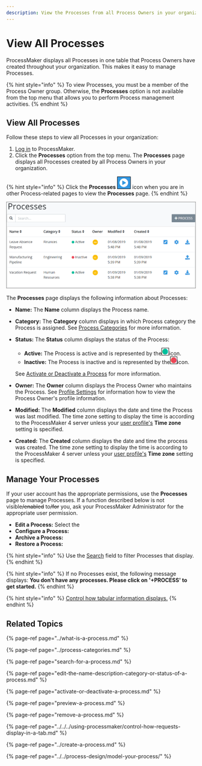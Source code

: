 ```yaml
---
description: View the Processes from all Process Owners in your organization.
---
```


# View All Processes

ProcessMaker displays all Processes in one table that Process Owners have created throughout your organization. This makes it easy to manage Processes.

{% hint style="info" %}
To view Processes, you must be a member of the Process Owner group. Otherwise, the **Processes** option is not available from the top menu that allows you to perform Process management activities.
{% endhint %}

## View All Processes

Follow these steps to view all Processes in your organization:

1. [Log in](../../../using-processmaker/log-in.md#log-in) to ProcessMaker.
2. Click the **Processes** option from the top menu. The **Processes** page displays all Processes created by all Process Owners in your organization.

{% hint style="info" %}
Click the **Processes** ![](../../../.gitbook/assets/processses-icon-processes.png) icon when you are in other Process-related pages to view the **Processes** page.
{% endhint %}

![Processes page displays all Processes in your organization](../../../.gitbook/assets/processes.png)

The **Processes** page displays the following information about Processes:

* **Name:** The **Name** column displays the Process name.
* **Category:** The **Category** column displays in which Process category the Process is assigned. See [Process Categories](../process-categories.md) for more information.
* **Status:** The **Status** column displays the status of the Process:

  * **Active:** The Process is active and is represented by the![](../../../.gitbook/assets/active-status-icon-processes.png)icon.
  * **Inactive:** The Process is inactive and is represented by the![](../../../.gitbook/assets/inactive-status-icon-processes.png)icon.

  See [Activate or Deactivate a Process](activate-or-deactivate-a-process.md#process-status-descriptions) for more information.

* **Owner:** The **Owner** column displays the Process Owner who maintains the Process. See [Profile Settings](../../../using-processmaker/profile-settings.md#view-another-users-profile-information) for information how to view the Process Owner's profile information.
* **Modified:** The **Modified** column displays the date and time the Process was last modified. The time zone setting to display the time is according to the ProcessMaker 4 server unless your [user profile's](../../../using-processmaker/profile-settings.md#change-your-profile-settings) **Time zone** setting is specified.
* **Created:** The **Created** column displays the date and time the process was created. The time zone setting to display the time is according to the ProcessMaker 4 server unless your [user profile's](../../../using-processmaker/profile-settings.md#change-your-profile-settings) **Time zone** setting is specified.

## Manage Your Processes

If your user account has the appropriate permissions, use the **Processes** page to manage Processes. If a function described below is not visible~~/enabled~~ to~~/for~~ you, ask your ProcessMaker Administrator for the appropriate user permission.

* **Edit a Process:** Select the
* **Configure a Process:** 
* **Archive a Process:** 
* **Restore a Process:** 

{% hint style="info" %}
Use the [Search](search-for-a-process.md) field to filter Processes that display.
{% endhint %}

{% hint style="info" %}
If no Processes exist, the following message displays: **You don't have any processes. Please click on '+PROCESS' to get started.**
{% endhint %}

{% hint style="info" %}
[Control how tabular information displays.](../../../using-processmaker/control-how-requests-display-in-a-tab.md)
{% endhint %}

## Related Topics

{% page-ref page="../what-is-a-process.md" %}

{% page-ref page="../process-categories.md" %}

{% page-ref page="search-for-a-process.md" %}

{% page-ref page="edit-the-name-description-category-or-status-of-a-process.md" %}

{% page-ref page="activate-or-deactivate-a-process.md" %}

{% page-ref page="preview-a-process.md" %}

{% page-ref page="remove-a-process.md" %}

{% page-ref page="../../../using-processmaker/control-how-requests-display-in-a-tab.md" %}

{% page-ref page="../create-a-process.md" %}

{% page-ref page="../../process-design/model-your-process/" %}

